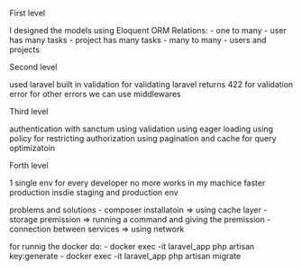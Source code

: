 First level

I designed the models using Eloquent ORM
Relations:
    - one to many 
        - user has many tasks
        - project has many tasks
    - many to many
        - users and projects

Second level

used laravel built in validation for validating 
laravel returns 422 for validation error for other errors we can use middlewares

Third level 

authentication with sanctum
using validation
using eager loading 
using policy for restricting authorization
using pagination and cache for query optimizatoin


Forth level

1 single env for every developer
no more works in my machice
faster production insdie staging and production env

problems and solutions
    - composer installatoin => using cache layer
    - storage premission => running a command and giving the premission
    - connection between services => using network


for runnig the docker do:
    - docker exec -it laravel_app php artisan key:generate
    - docker exec -it laravel_app php artisan migrate


